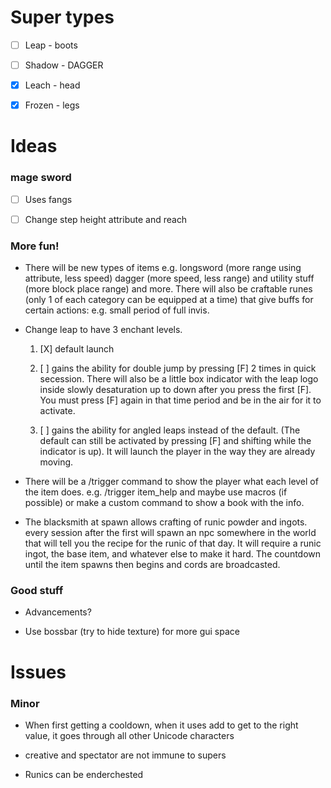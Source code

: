 
# **Super types**

- [ ] Leap - boots

- [ ] Shadow - DAGGER

- [X] Leach - head

- [X] Frozen - legs

  

##

  

# **Ideas**

### mage sword

- [ ] Uses fangs

- [ ] Change step height attribute and reach

  

### More fun!

  

- There will be new types of items e.g. longsword (more range using attribute, less speed) dagger (more speed, less range) and utility stuff (more block place range) and more. There will also be craftable runes (only 1 of each category can be equipped at a time) that give buffs for certain actions: e.g. small period of full invis.

  

- Change leap to have 3 enchant levels.

    1. [X] default launch

    2. [ ] gains the ability for double jump by pressing [F] 2 times in quick secession. There will also be a little box indicator with the leap logo inside slowly desaturation up to down after you press the first [F]. You must press [F] again in that time period and be in the air for it to activate.

    3. [ ] gains the ability for angled leaps instead of the default. (The default can still be activated by pressing [F] and shifting while the indicator is up). It will launch the player in the way they are already moving.

  

- There will be a /trigger command to show the player what each level of the item does. e.g. /trigger item_help and maybe use macros (if possible) or make a custom command to show a book with the info.

  

- The blacksmith at spawn allows crafting of runic powder and ingots. every session after the first will spawn an npc somewhere in the world that will tell you the recipe for the runic of that day. It will require a runic ingot, the base item, and whatever else to make it hard. The countdown until the item spawns then begins and cords are broadcasted.

  

### Good stuff


- Advancements?

- Use bossbar (try to hide texture) for more gui space

  

##

  

# **Issues**

### Minor

- When first getting a cooldown, when it uses add to get to the right value, it goes through all other Unicode characters

- creative and spectator are not immune to supers

- Runics can be enderchested